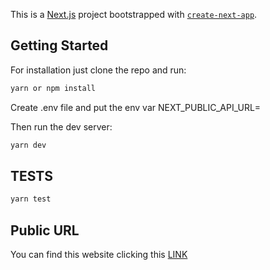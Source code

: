 This is a [Next.js](https://nextjs.org/) project bootstrapped with [`create-next-app`](https://github.com/vercel/next.js/tree/canary/packages/create-next-app).

## Getting Started

For installation just clone the repo and run:

```bash
yarn or npm install
```

Create .env file and put the env var NEXT_PUBLIC_API_URL=

Then run the dev server:

```bash
yarn dev
```

## TESTS

```bash
yarn test
```

## Public URL

You can find this website clicking this [LINK](https://easy-bank-frontend.vercel.app/)
